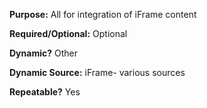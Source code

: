 **Purpose:** All for integration of iFrame content

**Required/Optional:** Optional

**Dynamic?** Other

**Dynamic Source:** iFrame- various sources

**Repeatable?** Yes